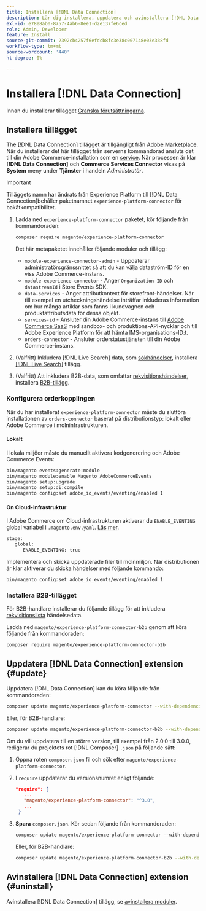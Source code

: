 ```yaml
---
title: Installera [!DNL Data Connection]
description: Lär dig installera, uppdatera och avinstallera [!DNL Data Connection] från Adobe Commerce.
exl-id: e78e8ab0-8757-4ab6-8ee1-d2e137fe6ced
role: Admin, Developer
feature: Install
source-git-commit: 2392cb4257f6efdcb8fc3e38c007148e03e338fd
workflow-type: tm+mt
source-wordcount: '440'
ht-degree: 0%

---
```


# Installera [!DNL Data Connection]

Innan du installerar tillägget [Granska förutsättningarna](overview.md#prereqs).

## Installera tillägget

The [!DNL Data Connection] tillägget är tillgängligt från [Adobe Marketplace](https://commercemarketplace.adobe.com/magento-experience-platform-connector.html). När du installerar det här tillägget från serverns kommandorad ansluts det till din Adobe Commerce-installation som en [service](../landing/saas.md). När processen är klar **[!DNL Data Connection]** och **Commerce Services Connector** visas på **System** meny under **Tjänster** i handeln _Administratör_.

>[!IMPORTANT]
>
>Tilläggets namn har ändrats från Experience Platform till [!DNL Data Connection]behåller paketnamnet `experience-platform-connector` för bakåtkompatibilitet.

1. Ladda ned `experience-platform-connector` paketet, kör följande från kommandoraden:

   ```bash
   composer require magento/experience-platform-connector
   ```

   Det här metapaketet innehåller följande moduler och tillägg:

   * `module-experience-connector-admin` - Uppdaterar administratörsgränssnittet så att du kan välja dataström-ID för en viss Adobe Commerce-instans.
   * `module-experience-connector` - Anger `Organization ID` och `datastreamId` i Store Events SDK.
   * `data-services` - Anger attributkontext för storefront-händelser. När till exempel en utcheckningshändelse inträffar inkluderas information om hur många artiklar som fanns i kundvagnen och produktattributsdata för dessa objekt.
   * `services-id` - Ansluter din Adobe Commerce-instans till [Adobe Commerce SaaS](../landing/saas.md) med sandbox- och produktions-API-nycklar och till Adobe Experience Platform för att hämta IMS-organisations-ID:t.
   * `orders-connector` - Ansluter orderstatustjänsten till din Adobe Commerce-instans.

1. (Valfritt) Inkludera [!DNL Live Search] data, som [sökhändelser](events.md#search-events), installera [[!DNL Live Search]](../live-search/install.md) tillägg.

1. (Valfritt) Att inkludera B2B-data, som omfattar [rekvisitionshändelser](events.md#b2b-events), installera [B2B-tillägg](#install-the-b2b-extension).

### Konfigurera orderkopplingen

När du har installerat `experience-platform-connector` måste du slutföra installationen av `orders-connector` baserat på distributionstyp: lokalt eller Adobe Commerce i molninfrastrukturen.

#### Lokalt

I lokala miljöer måste du manuellt aktivera kodgenerering och Adobe Commerce Events:

```bash
bin/magento events:generate:module
bin/magento module:enable Magento_AdobeCommerceEvents
bin/magento setup:upgrade
bin/magento setup:di:compile
bin/magento config:set adobe_io_events/eventing/enabled 1
```

#### On Cloud-infrastruktur

I Adobe Commerce om Cloud-infrastrukturen aktiverar du `ENABLE_EVENTING` global variabel i `.magento.env.yaml`. [Läs mer](https://experienceleague.adobe.com/docs/commerce-cloud-service/user-guide/configure/env/stage/variables-global.html#enable_eventing).

```bash
stage:
   global:
      ENABLE_EVENTING: true
```

Implementera och skicka uppdaterade filer till molnmiljön. När distributionen är klar aktiverar du skicka händelser med följande kommando:

```bash
bin/magento config:set adobe_io_events/eventing/enabled 1
```

### Installera B2B-tillägget

För B2B-handlare installerar du följande tillägg för att inkludera [rekvisitionslista](events.md#b2b-events) händelsedata.

Ladda ned `magento/experience-platform-connector-b2b` genom att köra följande från kommandoraden:

```bash
composer require magento/experience-platform-connector-b2b
```

## Uppdatera [!DNL Data Connection] extension {#update}

Uppdatera [!DNL Data Connection] kan du köra följande från kommandoraden:

```bash
composer update magento/experience-platform-connector --with-dependencies
```

Eller, för B2B-handlare:

```bash
composer update magento/experience-platform-connector-b2b --with-dependencies
```

Om du vill uppdatera till en större version, till exempel från 2.0.0 till 3.0.0, redigerar du projektets rot [!DNL Composer] `.json` på följande sätt:

1. Öppna roten `composer.json` fil och sök efter `magento/experience-platform-connector`.

1. I `require` uppdaterar du versionsnumret enligt följande:

   ```json
   "require": {
      ...
      "magento/experience-platform-connector": "^3.0",
      ...
    }
   ```

1. **Spara** `composer.json`. Kör sedan följande från kommandoraden:

   ```bash
   composer update magento/experience-platform-connector –-with-dependencies
   ```

   Eller, för B2B-handlare:

   ```bash
   composer update magento/experience-platform-connector-b2b --with-dependencies
   ```

## Avinstallera [!DNL Data Connection] extension {#uninstall}

Avinstallera [!DNL Data Connection] tillägg, se [avinstallera moduler](https://experienceleague.adobe.com/docs/commerce-operations/installation-guide/tutorials/uninstall-modules.html).
